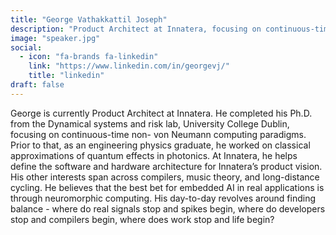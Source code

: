 ```yaml
---
title: "George Vathakkattil Joseph"
description: "Product Architect at Innatera, focusing on continuous-time non-von Neumann computing. PhD in dynamical systems. Defines Innatera's software/hardware architecture."
image: "speaker.jpg"
social:
  - icon: "fa-brands fa-linkedin"
    link: "https://www.linkedin.com/in/georgevj/"
    title: "linkedin"
draft: false
---
```

George is currently Product Architect at Innatera. He completed his Ph.D. from the Dynamical systems and risk lab, University College Dublin, focusing on continuous-time non- von Neumann computing paradigms. Prior to that, as an engineering physics graduate, he worked on classical approximations of quantum effects in photonics. At Innatera, he helps define the software and hardware architecture for Innatera’s product vision. His other interests span across compilers, music theory, and long-distance cycling. He believes that the best bet for embedded AI in real applications is through neuromorphic computing. His day-to-day revolves around finding balance - where do real signals stop and spikes begin, where do developers stop and compilers begin, where does work stop and life begin?
